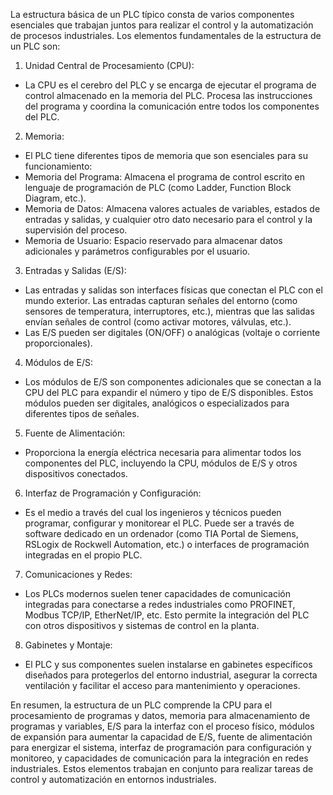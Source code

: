 La estructura básica de un PLC típico consta de varios componentes esenciales que trabajan juntos para realizar el control y la automatización de procesos industriales. Los elementos fundamentales de la estructura de un PLC son:

1. Unidad Central de Procesamiento (CPU):
- La CPU es el cerebro del PLC y se encarga de ejecutar el programa de control almacenado en la memoria del PLC. Procesa las instrucciones del programa y coordina la comunicación entre todos los componentes del PLC.

2. Memoria:
- El PLC tiene diferentes tipos de memoria que son esenciales para su funcionamiento:
- Memoria del Programa: Almacena el programa de control escrito en lenguaje de programación de PLC (como Ladder, Function Block Diagram, etc.).
- Memoria de Datos: Almacena valores actuales de variables, estados de entradas y salidas, y cualquier otro dato necesario para el control y la supervisión del proceso.
- Memoria de Usuario: Espacio reservado para almacenar datos adicionales y parámetros configurables por el usuario.

3. Entradas y Salidas (E/S):
- Las entradas y salidas son interfaces físicas que conectan el PLC con el mundo exterior. Las entradas capturan señales del entorno (como sensores de temperatura, interruptores, etc.), mientras que las salidas envían señales de control (como activar motores, válvulas, etc.).
- Las E/S pueden ser digitales (ON/OFF) o analógicas (voltaje o corriente proporcionales).

4. Módulos de E/S:
- Los módulos de E/S son componentes adicionales que se conectan a la CPU del PLC para expandir el número y tipo de E/S disponibles. Estos módulos pueden ser digitales, analógicos o especializados para diferentes tipos de señales.

5. Fuente de Alimentación:
- Proporciona la energía eléctrica necesaria para alimentar todos los componentes del PLC, incluyendo la CPU, módulos de E/S y otros dispositivos conectados.

6. Interfaz de Programación y Configuración:
- Es el medio a través del cual los ingenieros y técnicos pueden programar, configurar y monitorear el PLC. Puede ser a través de software dedicado en un ordenador (como TIA Portal de Siemens, RSLogix de Rockwell Automation, etc.) o interfaces de programación integradas en el propio PLC.

7. Comunicaciones y Redes:
- Los PLCs modernos suelen tener capacidades de comunicación integradas para conectarse a redes industriales como PROFINET, Modbus TCP/IP, EtherNet/IP, etc. Esto permite la integración del PLC con otros dispositivos y sistemas de control en la planta.

8. Gabinetes y Montaje:
- El PLC y sus componentes suelen instalarse en gabinetes específicos diseñados para protegerlos del entorno industrial, asegurar la correcta ventilación y facilitar el acceso para mantenimiento y operaciones.

En resumen, la estructura de un PLC comprende la CPU para el procesamiento de programas y datos, memoria para almacenamiento de programas y variables, E/S para la interfaz con el proceso físico, módulos de expansión para aumentar la capacidad de E/S, fuente de alimentación para energizar el sistema, interfaz de programación para configuración y monitoreo, y capacidades de comunicación para la integración en redes industriales. Estos elementos trabajan en conjunto para realizar tareas de control y automatización en entornos industriales.


